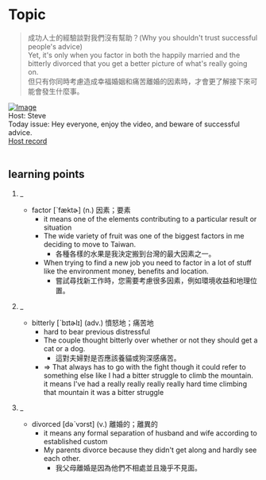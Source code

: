 # Topic

> 成功人士的經驗談對我們沒有幫助？(Why you shouldn't trust successful people's advice) <br>
> Yet, it's only when you factor in both the happily married and the bitterly divorced that you get a better picture of what's really going on. <br>
> 但只有你同時考慮造成幸福婚姻和痛苦離婚的因素時，才會更了解接下來可能會發生什麼事。 <br>

[![Image](https://cdn.voicetube.com/assets/thumbnails/1k7jeQQdqPA.jpg)](https://www.youtube.com/embed/1k7jeQQdqPA?rel=0&showinfo=0&cc_load_policy=0&controls=1&autoplay=1&iv_load_policy=3&playsinline=1&wmode=transparent&start=199&end=208&enablejsapi=1&origin=https://tw.voicetube.com&widgetid=1)<br>
Host: Steve
<br>Today issue: Hey everyone, enjoy the video, and beware of successful advice.
<br>
[Host record](https://cdn.voicetube.com/tmp/everyday_records/stephen_vt_44701/3523.mp3)
<br><br>
## learning points
1. _
	* factor  [ˋfæktɚ] (n.) 因素；要素
		- it means one of the elements contributing to a particular result or situation
		- The wide variety of fruit was one of the biggest factors in me deciding to move to Taiwan.
			+ 各種各樣的水果是我決定搬到台灣的最大因素之一。
		- When trying to find a new job you need to factor in a lot of stuff like the environment money, benefits and location.
			+ 嘗試尋找新工作時，您需要考慮很多因素，例如環境收益和地理位置。

2. _
	* bitterly  [ˋbɪtɚlɪ] (adv.) 憤怒地；痛苦地
		- hard to bear previous distressful
		- The couple thought bitterly over whether or not they should get a cat or a dog.
			+ 這對夫婦對是否應該養貓或狗深感痛苦。
		- => That always has to go with the fight though it could refer to something else like I had a bitter struggle to climb the mountain. it means I've had a really really really really hard time climbing that mountain it was a bitter struggle

3. _
	* divorced  [dəˋvɔrst] (v.) 離婚的；離異的
		- it means any formal separation of husband and wife according to established custom
		- My parents divorce because they didn't get along and hardly see each other.
			+ 我父母離婚是因為他們不相處並且幾乎不見面。
